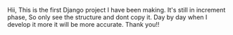 Hii, This is the first Django project I have been making. It's still in increment phase, So only see the structure and dont copy it. Day by day when I develop it more it will be more accurate. Thank you!!
